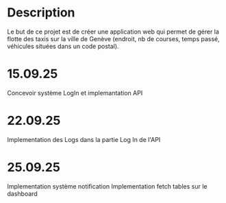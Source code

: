 # Description

Le but de ce projet est de créer une application web qui permet de gérer la flotte des taxis sur la ville de Genève  (endroit, nb de courses, temps passé, véhicules situées dans un code postal).

# 15.09.25

Concevoir système LogIn et implemantation API

# 22.09.25

Implementation des Logs dans la partie Log In de l'API

# 25.09.25

Implementation système notification
Implementation fetch tables sur le dashboard